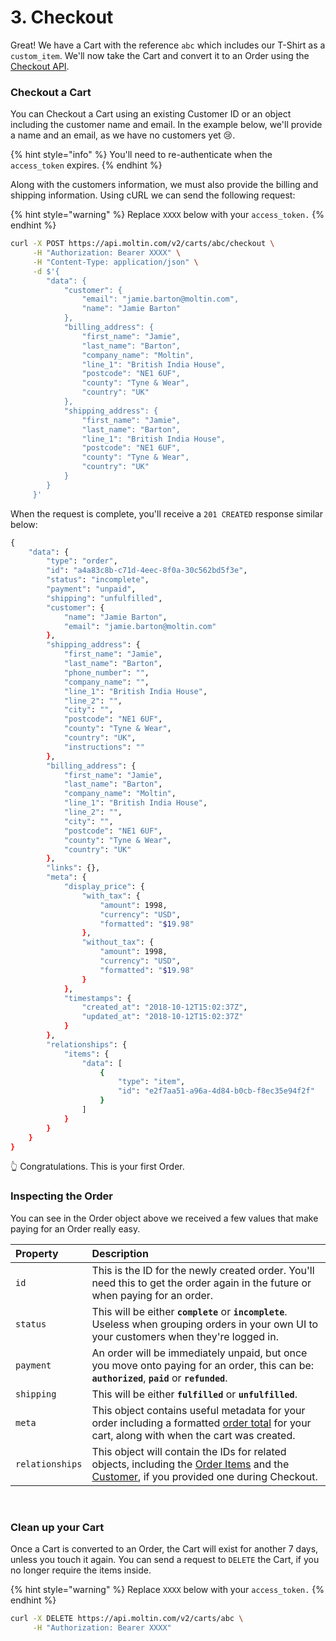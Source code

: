 # 3. Checkout

Great! We have a Cart with the reference `abc` which includes our T-Shirt as a `custom_item`. We'll now take the Cart and convert it to an Order using the [Checkout API](https://docs.moltin.com/carts-and-checkout/checkout).‌

### Checkout a Cart <a id="checkout-a-cart"></a>

You can Checkout a Cart using an existing Customer ID or an object including the customer name and email. In the example below, we'll provide a name and an email, as we have no customers yet 😢.

{% hint style="info" %}
You'll need to re-authenticate when the `access_token` expires.‌
{% endhint %}

Along with the customers information, we must also provide the billing and shipping information. Using cURL we can send the following request:

{% hint style="warning" %}
Replace `XXXX` below with your `access_token.`
{% endhint %}

```bash
‌curl -X POST https://api.moltin.com/v2/carts/abc/checkout \
     -H "Authorization: Bearer XXXX" \
     -H "Content-Type: application/json" \
     -d $'{
		"data": {
			"customer": {
				"email": "jamie.barton@moltin.com",
				"name": "Jamie Barton"
			},
			"billing_address": {
				"first_name": "Jamie",
				"last_name": "Barton",
				"company_name": "Moltin",
				"line_1": "British India House",
				"postcode": "NE1 6UF",
				"county": "Tyne & Wear",
				"country": "UK"
			},
			"shipping_address": {
				"first_name": "Jamie",
				"last_name": "Barton",
				"line_1": "British India House",
				"postcode": "NE1 6UF",
				"county": "Tyne & Wear",
				"country": "UK"
			}
		}
     }'
```

When the request is complete, you'll receive a `201 CREATED` response similar below:

```bash
‌{
	"data": {
		"type": "order",
		"id": "a4a83c8b-c71d-4eec-8f0a-30c562bd5f3e",
		"status": "incomplete",
		"payment": "unpaid",
		"shipping": "unfulfilled",
		"customer": {
			"name": "Jamie Barton",
			"email": "jamie.barton@moltin.com"
		},
		"shipping_address": {
			"first_name": "Jamie",
			"last_name": "Barton",
			"phone_number": "",
			"company_name": "",
			"line_1": "British India House",
			"line_2": "",
			"city": "",
			"postcode": "NE1 6UF",
			"county": "Tyne & Wear",
			"country": "UK",
			"instructions": ""
		},
		"billing_address": {
			"first_name": "Jamie",
			"last_name": "Barton",
			"company_name": "Moltin",
			"line_1": "British India House",
			"line_2": "",
			"city": "",
			"postcode": "NE1 6UF",
			"county": "Tyne & Wear",
			"country": "UK"
		},
		"links": {},
		"meta": {
			"display_price": {
				"with_tax": {
					"amount": 1998,
					"currency": "USD",
					"formatted": "$19.98"
				},
				"without_tax": {
					"amount": 1998,
					"currency": "USD",
					"formatted": "$19.98"
				}
			},
			"timestamps": {
				"created_at": "2018-10-12T15:02:37Z",
				"updated_at": "2018-10-12T15:02:37Z"
			}
		},
		"relationships": {
			"items": {
				"data": [
					{
						"type": "item",
						"id": "e2f7aa51-a96a-4d84-b0cb-f8ec35e94f2f"
					}
				]
			}
		}
	}
}
```

👆 Congratulations. This is your first Order.‌

### Inspecting the Order <a id="inspecting-the-order"></a>

You can see in the Order object above we received a few values that make paying for an Order really easy.

| Property | Description |
| :--- | :--- |
| `id` | This is the ID for the newly created order. You'll need this to get the order again in the future or when paying for an order. |
| `status` | This will be either **`complete`** or **`incomplete`**. Useless when grouping orders in your own UI to your customers when they're logged in. |
| `payment` | An order will be immediately unpaid, but once you move onto paying for an order, this can be: **`authorized`**, **`paid`** or **`refunded`**. |
| `shipping` | This will be either **`fulfilled`** or **`unfulfilled`**. |
| `meta` | This object contains useful metadata for your order including a formatted [order total](https://www.moltin.com/developer/concepts/how-to-calculate-cart-and-order-totals) for your cart, along with when the cart was created. |
| `relationships` | This object will contain the IDs for related objects, including the [Order Items](https://docs.moltin.com/orders-and-customers/orders/order-items) and the [Customer](https://docs.moltin.com/orders-and-customers/customers#the-customer-object), if you provided one during Checkout. |

‌

### Clean up your Cart <a id="clean-up-your-cart"></a>

Once a Cart is converted to an Order, the Cart will exist for another 7 days, unless you touch it again. You can send a request to `DELETE` the Cart, if you no longer require the items inside.

{% hint style="warning" %}
Replace `XXXX` below with your `access_token.`
{% endhint %}

```bash
curl -X DELETE https://api.moltin.com/v2/carts/abc \
     -H "Authorization: Bearer XXXX"
```

